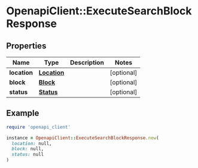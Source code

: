 # OpenapiClient::ExecuteSearchBlockResponse

## Properties

| Name | Type | Description | Notes |
| ---- | ---- | ----------- | ----- |
| **location** | [**Location**](Location.md) |  | [optional] |
| **block** | [**Block**](Block.md) |  | [optional] |
| **status** | [**Status**](Status.md) |  | [optional] |

## Example

```ruby
require 'openapi_client'

instance = OpenapiClient::ExecuteSearchBlockResponse.new(
  location: null,
  block: null,
  status: null
)
```


